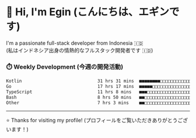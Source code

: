 # 👋 Hi, I'm Egin (こんにちは、エギンです)

I'm a passionate full-stack developer from Indonesia 🇮🇩  
(私はインドネシア出身の情熱的なフルスタック開発者です 🇮🇩)

### ⏱️ Weekly Development (今週の開発活動)

<!--START_SECTION:waka-->

```txt
Kotlin                             31 hrs 31 mins  ■■■■■■■■□□□□□□□□□□□□□□□□□   33.85 %
Go                                 17 hrs 17 mins  ■■■■■□□□□□□□□□□□□□□□□□□□□   18.56 %
TypeScript                         11 hrs 8 mins   ■■■□□□□□□□□□□□□□□□□□□□□□□   11.97 %
Bash                               8 hrs 50 mins   ■■□□□□□□□□□□□□□□□□□□□□□□□   09.49 %
Other                              7 hrs 3 mins    ■■□□□□□□□□□□□□□□□□□□□□□□□   07.58 %
```

<!--END_SECTION:waka-->

---

⭐️ Thanks for visiting my profile! (プロフィールをご覧いただきありがとうございます！)
